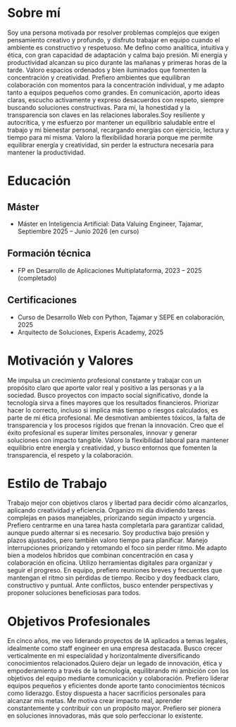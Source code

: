 # Sobre mí
Soy una persona motivada por resolver problemas complejos que exigen pensamiento creativo y profundo, y disfruto trabajar en equipo cuando el ambiente es constructivo y respetuoso. Me defino como analítica, intuitiva y ética, con gran capacidad de adaptación y calma bajo presión. 
Mi energía y productividad alcanzan su pico durante las mañanas y primeras horas de la tarde. Valoro espacios ordenados y bien iluminados que fomenten la concentración y creatividad.
Prefiero ambientes que equilibran colaboración con momentos para la concentración individual, y me adapto tanto a equipos pequeños como grandes. 
En comunicación, aporto ideas claras, escucho activamente y expreso desacuerdos con respeto, siempre buscando soluciones constructivas. 
Para mí, la honestidad y la transparencia son claves en las relaciones laborales.Soy resiliente y autocrítica, y me esfuerzo por mantener un equilibrio saludable entre el trabajo y mi bienestar personal, recargando energías con ejercicio, lectura y tiempo para mí misma. Valoro la flexibilidad horaria porque me permite equilibrar energía y creatividad, sin perder la estructura necesaria para mantener la productividad.

# Educación
## Máster
- Máster en Inteligencia Artificial: Data Valuing Engineer, Tajamar, Septiembre 2025 – Junio 2026 (en curso)

## Formación técnica
- FP en Desarrollo de Aplicaciones Multiplataforma, 2023 – 2025 (completado)

## Certificaciones
- Curso de Desarrollo Web con Python, Tajamar y SEPE en colaboración, 2025
- Arquitecto de Soluciones, Experis Academy, 2025

# Motivación y Valores
Me impulsa un crecimiento profesional constante y trabajar con un propósito claro que aporte valor real y positivo a las personas y a la sociedad. 
Busco proyectos con impacto social significativo, donde la tecnología sirva a fines mayores que los resultados financieros.
Priorizar hacer lo correcto, incluso si implica más tiempo o riesgos calculados, es parte de mi ética profesional. Me desmotivan ambientes tóxicos, la falta de transparencia y los procesos rígidos que frenan la innovación. Creo que el éxito profesional es superar límites personales, innovar y generar soluciones con impacto tangible.
Valoro la flexibilidad laboral para mantener equilibrio entre energía y creatividad, y busco entornos que fomenten la transparencia, el respeto y la colaboración.
# Estilo de Trabajo
Trabajo mejor con objetivos claros y libertad para decidir cómo alcanzarlos, aplicando creatividad y eficiencia. Organizo mi día dividiendo tareas complejas en pasos manejables, priorizando según impacto y urgencia.
Prefiero centrarme en una tarea hasta completarla para garantizar calidad, aunque puedo alternar si es necesario.
Soy productiva bajo presión y plazos ajustados, pero también valoro tiempo para planificar. Manejo interrupciones priorizando y retomando el foco sin perder ritmo.
Me adapto bien a modelos híbridos que combinan concentración en casa y colaboración en oficina. Utilizo herramientas digitales para organizar y seguir el progreso.
En equipo, prefiero reuniones breves y frecuentes que mantengan el ritmo sin pérdidas de tiempo. Recibo y doy feedback claro, constructivo y puntual. Ante conflictos, busco entender perspectivas y proponer soluciones beneficiosas para todos.
# Objetivos Profesionales
En cinco años, me veo liderando proyectos de IA aplicados a temas legales, idealmente como staff engineer en una empresa destacada.
Busco crecer verticalmente en mi especialidad y horizontalmente diversificando conocimientos relacionados.Quiero dejar un legado de innovación, ética y empoderamiento a través de la tecnología, equilibrando mi ambición con los objetivos del equipo mediante comunicación y colaboración. Prefiero liderar equipos pequeños y eficientes donde aporte tanto conocimientos técnicos como liderazgo.
Estoy dispuesta a hacer sacrificios personales para alcanzar mis metas. Me motiva crear impacto real, aprender constantemente y contribuir con un propósito mayor. Prefiero ser pionera en soluciones innovadoras, más que solo perfeccionar lo existente.